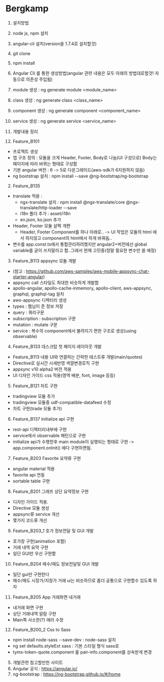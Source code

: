 # Bergkamp

1. 설치방법
 1. node js, npm 설치
 2. angular-cli 설치(version을 1.7.4로 설치할것)
 3. git clone
 4. npm install

2. Angular Cli 를 통한 생성방법(angular 관련 내용은 모두 아래의 방법대로할것! 자동으로 의존성 주입됨)
 1. module 생성 : ng generate module <module_name>
 2. class 생성 : ng generate class <class_name>
 3. component 생성 : ng generate component <component_name>
 4. service 생성 : ng generate service <service_name>

4. 개발내용 정리
 1. Feature_B101
  - 프로젝트 생성
  - 앱 구조 정의 : 모듈을 크게 Header, Footer, Body로 나눔(UI 구성으로) Body는 페이지에 따라 바뀌는 형태로 구성함
  - 기본 angular 버전 : 6 -> 5로 다운그레이드(aws-sdk가 6지원하지 않음)
  - ng bootstrap 설치 : npm install --save @ng-bootstrap/ng-bootstrap
 2. Feature_B135
  - translate 적용 :
    - ngx-translate 설치 : npm install @ngx-translate/core @ngx-translate/http-loader --save
    - i18n 폴더 추가 : asset/i18n
    - en.json, ko.json 추가
  - Header, Footer 모듈 살짝 개편
    - Header, Footer Component를 하나 아래로.. -> UI 작업은 모듈의 html 에서 하지않고 component의 html에서 하게 바꿔둠..
  - 변수를 app.const.ts에서 통합관리하려했지만 angular2+버전에선 global variable를 굳이 쓰지말라고 함..그래서 현재 고민중(정말 필요한 변수만 쓸 예정)
 3. Feature_B113 appsync 모듈 개발
  - (참고 : https://github.com/aws-samples/aws-mobile-appsync-chat-starter-angular)
  - appsync call 스타일도 최대한 비슷하게 개발함
  - apollo-angular, apollo-cache-inmemory, apollo-client, aws-appsync, graphql, graphql-tag 설치
  - aws-appsync 디렉터리 생성
   - types : 햄님이 준 정보 저장
   - query : 쿼리구문
   - subscription : subscription 구문
   - mutation : mutate 구문
   - service : 복수의 component에서 불려지기 편한 구조로 생성(using observable)
  4. Feature_B133 데스크탑 첫 페이지 레이아웃 개발
   - Feature_B113 내용 UI와 연결하는 간략한 테스트류 개발(main/quotes)
   - Directive로 실시간 시세반영 색깔변경로직 구현
   - appsync v10 alpha2 버전 적용
   - UI 디자인 가이드 css 적용(영역 배분, font, image 등등)
  5. Feature_B121 차트 구현
   - tradingview 모듈 추가
   - tradingview 모듈중 udf-compatible-datafeed 수정
   - 차트 구현(trade 모듈 추가)
  6. Feature_B137 initialize api 구현
   - rest-api 디렉터리내부에 구현
   - service에서 observable 패턴으로 구현
   - initialize api가 수행한후 main module이 실행되는 형태로 구현 -> app.component.onInit() 에다 구현하면됨.
  7. Feature_B203 Favorite 요약류 구현
   - angular material 적용
   - favorite api 연동
   - sortable table 구현
  8. Feature_B201 그래프 상단 요약정보 구현
   - 디자인 가이드 적용.
   - Directive 모듈 생성
   - appsync류 service 개선
   - 몇가지 코드류 개선
  9. Feature_B203_1 호가 정보전달 및 GUI 개발
   - 호가창 구현(animation 포함)
   - 거래 내역 요약 구현
   - 일단 GUI만 우선 구현함
  10. Feature_B204 매수/매도 정보전달및 GUI 개발
   - 일단 gui만 구현한다
   - 매수/매도 시장가/지정가 거래 ui는 비슷하므로 좀더 공통으로 구현할수 있도록 하자
  11. Feature_B205 App 거래화면 내거래
   - 내거래 화면 구현
   - 상단 거래내역 알람 구현
   - Main쪽 사소한(?) 에러 수정
  12. Feature_B200_2 Css to Sass
   - npm install node-sass --save-dev : node-sass 설치
   - ng set defaults.styleExt sass : 기본 스타일 형식 sass로
   - tymx-token-quote.component 를 pair-info.component를 상속받게 변경
5. 개발관련 참고할만한 사이트
 1. Angular 공식 :  https://angular.io/
 2. ng-bootstrap : https://ng-bootstrap.github.io/#/home
